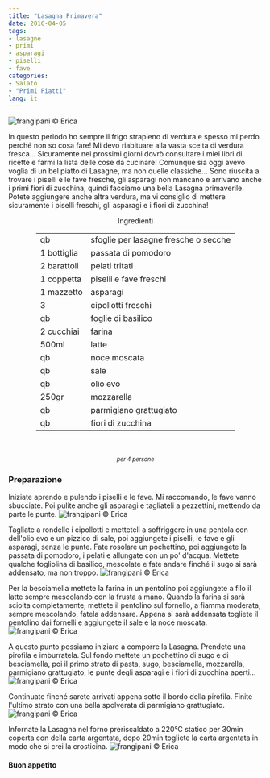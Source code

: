 ```yaml
---
title: "Lasagna Primavera"
date: 2016-04-05
tags:
- lasagne
- primi
- asparagi
- piselli
- fave
categories:
- Salato
- "Primi Piatti"
lang: it
---
```

![](header.jpg "frangipani © Erica")

In questo periodo ho sempre il frigo strapieno di verdura e spesso mi perdo perché non so cosa fare! Mi devo riabituare alla vasta scelta di verdura fresca... Sicuramente nei prossimi giorni dovrò consultare i miei libri di ricette e farmi la lista delle cose da cucinare! Comunque sia oggi avevo voglia di un bel piatto di Lasagne, ma non quelle classiche... Sono riuscita a trovare i piselli e le fave fresche, gli asparagi non mancano e arrivano anche i primi fiori di zucchina, quindi facciamo una bella Lasagna primaverile. Potete aggiungere anche altra verdura, ma vi consiglio di mettere sicuramente i piselli freschi, gli asparagi e i fiori di zucchina!


<div id="wrapper" style="text-align: center">
  <div id="yourdiv" style="display: inline-block;">
    <div class="ingredients">
      <div class="ingredients-title">Ingredienti</div>
      <table>
        <tbody>
          <tr>
          </tr>
          <tr>
            <td>qb</td>
            <td>sfoglie per lasagne fresche o secche</td>
          </tr>
          <tr>
            <td>1 bottiglia</td>
            <td>passata di pomodoro</td>
          </tr>
          <tr>
            <td>2 barattoli</td>
            <td>pelati tritati</td>
          </tr>
          <tr>
            <td>1 coppetta</td>
            <td>piselli e fave freschi</td>
          </tr>
          <tr>
            <td>1 mazzetto</td>
            <td>asparagi</td>
          </tr>
          <tr>
            <td>3</td>
            <td>cipollotti freschi</td>
          </tr>
          <tr>
            <td>qb</td>
            <td>foglie di basilico</td>
          </tr>
          <tr>
            <td>2 cucchiai</td>
            <td>farina</td>
          </tr>
          <tr>
            <td>500ml</td>
            <td>latte</td>
          </tr>
          <tr>
            <td>qb</td>
            <td>noce moscata</td>
          </tr>
          <tr>
            <td>qb</td>
            <td>sale</td>
          </tr>
          <tr>
            <td>qb</td>
            <td>olio evo</td>
          </tr>
          <tr>
            <td>250gr</td>
            <td>mozzarella</td>
          </tr>
          <tr>
            <td>qb</td>
            <td>parmigiano grattugiato</td>
          </tr>
          <tr>
            <td>qb</td>
            <td>fiori di zucchina</td>
          </tr>     
          </tr>
        </tbody>
      </table>
      <br></br>
      <i class="pull-right" style="font-size: 80%;">per 4 persone</i>
    </div>
  </div>
</div>


<h3>
  <font color="grey">
    <i class="fa fa-cogs"></i>
  </font> Preparazione
</h3>

Iniziate aprendo e pulendo i piselli e le fave. Mi raccomando, le fave vanno sbucciate. Poi pulite anche gli asparagi e tagliateli a pezzettini, mettendo da parte le punte.
![](ingredienti.jpg "frangipani © Erica")

Tagliate a rondelle i cipollotti e metteteli a soffriggere in una pentola con dell'olio evo e un pizzico di sale, poi aggiungete i piselli, le fave e gli asparagi, senza le punte. Fate rosolare un pochettino, poi aggiungete la passata di pomodoro, i pelati e allungate con un po' d'acqua. Mettete qualche fogliolina di basilico, mescolate e fate andare finché il sugo si sarà addensato, ma non troppo.
![](sugo.jpg "frangipani © Erica")

Per la besciamella mettete la farina in un pentolino poi aggiungete a filo il latte sempre mescolando con la frusta a mano. Quando la farina si sarà sciolta completamente, mettete il pentolino sul fornello, a fiamma moderata, sempre mescolando, fatela addensare. Appena si sarà addensata togliete il pentolino dai fornelli e aggiungete il sale e la noce moscata.
![](besciamella.jpg "frangipani © Erica")

A questo punto possiamo iniziare a comporre la Lasagna. Prendete una pirofila e imburratela. Sul fondo mettete un pochettino di sugo e di besciamella, poi il primo strato di pasta, sugo, besciamella, mozzarella, parmigiano grattugiato, le punte degli asparagi e i fiori di zucchina aperti...
![](comporre.jpg "frangipani © Erica")

Continuate finché sarete arrivati appena sotto il bordo della pirofila. Finite l'ultimo strato con una bella spolverata di parmigiano grattugiato.
![](teglia.jpg "frangipani © Erica")

Infornate la Lasagna nel forno preriscaldato a 220°C statico per 30min coperta con della carta argentata, dopo 20min togliete la carta argentata in modo che si crei la crosticina.
![](risultato.jpg "frangipani © Erica")


<h4>Buon appetito
  <font color="red">
    <i class="fa fa-smile-o"></i>
  </font>
</h4>
